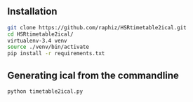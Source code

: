 

## Installation

```bash
git clone https://github.com/raphiz/HSRtimetable2ical.git
cd HSRtimetable2ical/
virtualenv-3.4 venv
source ./venv/bin/activate
pip install -r requirements.txt
```

## Generating ical from the commandline

```bash
python timetable2ical.py
